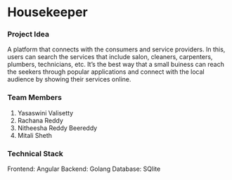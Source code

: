 # Housekeeper

### Project Idea

A platform that connects with the consumers and service providers. In this, users can search the services that include salon, cleaners, carpenters, plumbers, technicians, etc. It’s the best way that a small buiness can reach the seekers through popular applications and connect with the local audience by showing their services online.

### Team Members
1. Yasaswini Valisetty
2. Rachana Reddy
3. Nitheesha Reddy Beereddy
4. Mitali Sheth

### Technical Stack
Frontend: Angular
Backend: Golang
Database: SQlite
